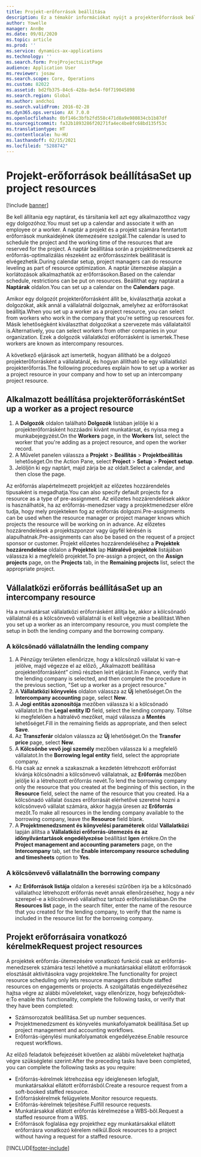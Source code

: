 ```yaml
---
title: Projekt-erőforrások beállítása
description: Ez a témakör információkat nyújt a projekterőforrások beállításáról vagy kéréséről.
author: Yowelle
manager: AnnBe
ms.date: 09/01/2020
ms.topic: article
ms.prod: ''
ms.service: dynamics-ax-applications
ms.technology: ''
ms.search.form: ProjProjectsListPage
audience: Application User
ms.reviewer: josaw
ms.search.scope: Core, Operations
ms.custom: 82022
ms.assetid: bd2fb375-84c6-428a-8e54-f0f719045898
ms.search.region: Global
ms.author: andchoi
ms.search.validFrom: 2016-02-28
ms.dyn365.ops.version: AX 7.0.0
ms.openlocfilehash: 0bf146c3bfb2fd558c471d8a9e980834cb1b87df
ms.sourcegitcommit: fa32b1893286f20271fa4ec4be8fc68bd135f53c
ms.translationtype: HT
ms.contentlocale: hu-HU
ms.lasthandoff: 02/15/2021
ms.locfileid: "5288742"
---
```

# <a name="set-up-project-resources"></a><span data-ttu-id="f1ec6-103">Projekt-erőforrások beállítása</span><span class="sxs-lookup"><span data-stu-id="f1ec6-103">Set up project resources</span></span>

[!include [banner](../includes/banner.md)]

<span data-ttu-id="f1ec6-104">Be kell állítania egy naptárat, és társítania kell azt egy alkalmazotthoz vagy egy dolgozóhoz.</span><span class="sxs-lookup"><span data-stu-id="f1ec6-104">You must set up a calendar and associate it with an employee or a worker.</span></span> <span data-ttu-id="f1ec6-105">A naptár a projekt és a projekt számára fenntartott erőforrások munkaidejének ütemezésére szolgál.</span><span class="sxs-lookup"><span data-stu-id="f1ec6-105">The calendar is used to schedule the project and the working time of the resources that are reserved for the project.</span></span> <span data-ttu-id="f1ec6-106">A naptár beállítása során a projektmenedzserek az erőforrás-optimalizálás részeként az erőforrásszintek beállítását is elvégezhetik.</span><span class="sxs-lookup"><span data-stu-id="f1ec6-106">During calendar setup, project managers can do resource leveling as part of resource optimization.</span></span> <span data-ttu-id="f1ec6-107">A naptár ütemezése alapján a korlátozások alkalmazhatók az erőforrásokon.</span><span class="sxs-lookup"><span data-stu-id="f1ec6-107">Based on the calendar schedule, restrictions can be put on resources.</span></span> <span data-ttu-id="f1ec6-108">Beállíthat egy naptárat a **Naptárak** oldalon.</span><span class="sxs-lookup"><span data-stu-id="f1ec6-108">You can set up a calendar on the **Calendars** page.</span></span>

<span data-ttu-id="f1ec6-109">Amikor egy dolgozót projekterőforrásként állít be, kiválaszthatja azokat a dolgozókat, akik annál a vállalatnál dolgoznak, amelyhez az erőforrásokat beállítja.</span><span class="sxs-lookup"><span data-stu-id="f1ec6-109">When you set up a worker as a project resource, you can select from workers who work in the company that you're setting up resources for.</span></span> <span data-ttu-id="f1ec6-110">Másik lehetőségként kiválaszthat dolgozókat a szervezete más vállalataitól is.</span><span class="sxs-lookup"><span data-stu-id="f1ec6-110">Alternatively, you can select workers from other companies in your organization.</span></span> <span data-ttu-id="f1ec6-111">Ezek a dolgozók vállalatközi erőforrásként is ismertek.</span><span class="sxs-lookup"><span data-stu-id="f1ec6-111">These workers are known as intercompany resources.</span></span>

<span data-ttu-id="f1ec6-112">A következő eljárások azt ismertetik, hogyan állítható be a dolgozó projekterőforrásként a vállalatánál, és hogyan állítható be egy vállalatközi projekterőforrás.</span><span class="sxs-lookup"><span data-stu-id="f1ec6-112">The following procedures explain how to set up a worker as a project resource in your company and how to set up an intercompany project resource.</span></span>

## <a name="set-up-a-worker-as-a-project-resource"></a><span data-ttu-id="f1ec6-113">Alkalmazott beállítása projekterőforrásként</span><span class="sxs-lookup"><span data-stu-id="f1ec6-113">Set up a worker as a project resource</span></span>

1. <span data-ttu-id="f1ec6-114">A **Dolgozók** oldalon található **Dolgozók** listában jelölje ki a projekterőforrásként hozzáadni kívánt munkatársat, és nyissa meg a munkabejegyzést.</span><span class="sxs-lookup"><span data-stu-id="f1ec6-114">On the **Workers** page, in the **Workers** list, select the worker that you're adding as a project resource, and open the worker record.</span></span>
2. <span data-ttu-id="f1ec6-115">A Művelet panelen válassza a **Projekt** &gt; **Beállítás** &gt; **Projektbeállítás** lehetőséget.</span><span class="sxs-lookup"><span data-stu-id="f1ec6-115">On the Action Pane, select **Project** &gt; **Setup** &gt; **Project setup**.</span></span>
3. <span data-ttu-id="f1ec6-116">Jelöljön ki egy naptárt, majd zárja be az oldalt.</span><span class="sxs-lookup"><span data-stu-id="f1ec6-116">Select a calendar, and then close the page.</span></span>

<span data-ttu-id="f1ec6-117">Az erőforrás alapértelmezett projektjeit az előzetes hozzárendelés típusaként is megadhatja.</span><span class="sxs-lookup"><span data-stu-id="f1ec6-117">You can also specify default projects for a resource as a type of pre-assignment.</span></span> <span data-ttu-id="f1ec6-118">Az előzetes hozzárendelések akkor is használhatók, ha az erőforrás-menedzser vagy a projektmenedzser előre tudja, hogy mely projekteken fog az erőforrás dolgozni.</span><span class="sxs-lookup"><span data-stu-id="f1ec6-118">Pre-assignments can be used when the resource manager or project manager knows which projects the resource will be working on in advance.</span></span> <span data-ttu-id="f1ec6-119">Az előzetes hozzárendelések a projektszponzor vagy ügyfél kérésén is alapulhatnak.</span><span class="sxs-lookup"><span data-stu-id="f1ec6-119">Pre-assignments can also be based on the request of a project sponsor or customer.</span></span> <span data-ttu-id="f1ec6-120">Projekt előzetes hozzárendeléséhez a **Projektek hozzárendelése** oldalon a **Projektek** lap **Hátralévő projektek** listájában válassza ki a megfelelő projektet.</span><span class="sxs-lookup"><span data-stu-id="f1ec6-120">To pre-assign a project, on the **Assign projects** page, on the **Projects** tab, in the **Remaining projects** list, select the appropriate project.</span></span>

## <a name="set-up-an-intercompany-resource"></a><span data-ttu-id="f1ec6-121">Vállalatközi erőforrás beállítása</span><span class="sxs-lookup"><span data-stu-id="f1ec6-121">Set up an intercompany resource</span></span>

<span data-ttu-id="f1ec6-122">Ha a munkatársat vállalatközi erőforrásként állítja be, akkor a kölcsönadó vállalatnál és a kölcsönvevő vállalatnál is el kell végeznie a beállítást.</span><span class="sxs-lookup"><span data-stu-id="f1ec6-122">When you set up a worker as an intercompany resource, you must complete the setup in both the lending company and the borrowing company.</span></span>

### <a name="in-the-lending-company"></a><span data-ttu-id="f1ec6-123">A kölcsönadó vállalatnál</span><span class="sxs-lookup"><span data-stu-id="f1ec6-123">In the lending company</span></span>

1. <span data-ttu-id="f1ec6-124">A Pénzügy területen ellenőrizze, hogy a kölcsönző vállalat ki van-e jelölve, majd végezze el az előző, „Alkalmazott beállítása projekterőforrásként” című részben leírt eljárást.</span><span class="sxs-lookup"><span data-stu-id="f1ec6-124">In Finance, verify that the lending company is selected, and then complete the procedure in the previous section, "Set up a worker as a project resource."</span></span>
2. <span data-ttu-id="f1ec6-125">A **Vállalatközi könyvelés** oldalon válassza az **Új** lehetőséget.</span><span class="sxs-lookup"><span data-stu-id="f1ec6-125">On the **Intercompany accounting** page, select **New**.</span></span>
3. <span data-ttu-id="f1ec6-126">A **Jogi entitás azonosítója** mezőben válassza ki a kölcsönadó vállalatot.</span><span class="sxs-lookup"><span data-stu-id="f1ec6-126">In the **Legal entity ID** field, select the lending company.</span></span> <span data-ttu-id="f1ec6-127">Töltse ki megfelelően a hátralévő mezőket, majd válassza a **Mentés** lehetőséget.</span><span class="sxs-lookup"><span data-stu-id="f1ec6-127">Fill in the remaining fields as appropriate, and then select **Save**.</span></span>
4. <span data-ttu-id="f1ec6-128">Az **Transzferár** oldalon válassza az **Új** lehetőséget.</span><span class="sxs-lookup"><span data-stu-id="f1ec6-128">On the **Transfer price** page, select **New**.</span></span>
5. <span data-ttu-id="f1ec6-129">A **Kölcsönbe vevő jogi személy** mezőben válassza ki a megfelelő vállalatot.</span><span class="sxs-lookup"><span data-stu-id="f1ec6-129">In the **Borrowing legal entity** field, select the appropriate company.</span></span>
6. <span data-ttu-id="f1ec6-130">Ha csak az ennek a szakasznak a kezdetén létrehozott erőforrást kívánja kölcsönadni a kölcsönvevő vállalatnak, az **Erőforrás** mezőben jelölje ki a létrehozott erőforrás nevét.</span><span class="sxs-lookup"><span data-stu-id="f1ec6-130">To lend the borrowing company only the resource that you created at the beginning of this section, in the **Resource** field, select the name of the resource that you created.</span></span> <span data-ttu-id="f1ec6-131">Ha a kölcsönadó vállalat összes erőforrását elérhetővé szeretné hozni a kölcsönvevő vállalat számára, akkor hagyja üresen az **Erőforrás** mezőt.</span><span class="sxs-lookup"><span data-stu-id="f1ec6-131">To make all resources in the lending company available to the borrowing company, leave the **Resource** field blank.</span></span>
7. <span data-ttu-id="f1ec6-132">A **Projektmenedzsment és könyvelési paraméterek** oldal **Vállalatközi** lapján állítsa a **Vállalatközi erőforrás-ütemezés és az időnyilvántartások engedélyezése** beállítást **Igen** értékre.</span><span class="sxs-lookup"><span data-stu-id="f1ec6-132">On the **Project management and accounting parameters** page, on the **Intercompany** tab, set the **Enable intercompany resource scheduling and timesheets** option to **Yes**.</span></span>

### <a name="in-the-borrowing-company"></a><span data-ttu-id="f1ec6-133">A kölcsönvevő vállalatnál</span><span class="sxs-lookup"><span data-stu-id="f1ec6-133">In the borrowing company</span></span>

- <span data-ttu-id="f1ec6-134">Az **Erőforrások listája** oldalon a keresési szűrőben írja be a kölcsönadó vállalathoz létrehozott erőforrás nevét annak ellenőrzéséhez, hogy a név szerepel-e a kölcsönvevő vállalathoz tartozó erőforráslistában.</span><span class="sxs-lookup"><span data-stu-id="f1ec6-134">On the **Resources list** page, in the search filter, enter the name of the resource that you created for the lending company, to verify that the name is included in the resource list for the borrowing company.</span></span>

## <a name="request-project-resources"></a><span data-ttu-id="f1ec6-135">Projekt erőforrásaira vonatkozó kérelmek</span><span class="sxs-lookup"><span data-stu-id="f1ec6-135">Request project resources</span></span>
<span data-ttu-id="f1ec6-136">A projektek erőforrás-ütemezésére vonatkozó funkció csak az erőforrás-menedzserek számára teszi lehetővé a munkatársakkal ellátott erőforrások elosztását aktivitásokra vagy projektekre.</span><span class="sxs-lookup"><span data-stu-id="f1ec6-136">The functionality for project resource scheduling only lets resource managers distribute staffed resources on engagements or projects.</span></span> <span data-ttu-id="f1ec6-137">A szolgáltatás engedélyezéséhez hajtsa végre az alábbi műveleteket, vagy ellenőrizze, hogy befejeződtek-e:</span><span class="sxs-lookup"><span data-stu-id="f1ec6-137">To enable this functionality, complete the following tasks, or verify that they have been completed:</span></span>

- <span data-ttu-id="f1ec6-138">Számsorozatok beállítása.</span><span class="sxs-lookup"><span data-stu-id="f1ec6-138">Set up number sequences.</span></span>
- <span data-ttu-id="f1ec6-139">Projektmenedzsment és könyvelés munkafolyamatok beállítása.</span><span class="sxs-lookup"><span data-stu-id="f1ec6-139">Set up project management and accounting workflows.</span></span>
- <span data-ttu-id="f1ec6-140">Erőforrás-igénylési munkafolyamatok engedélyezése.</span><span class="sxs-lookup"><span data-stu-id="f1ec6-140">Enable resource request workflows.</span></span>

<span data-ttu-id="f1ec6-141">Az előző feladatok befejezését követően az alábbi műveleteket hajthatja végre szükségletei szerint:</span><span class="sxs-lookup"><span data-stu-id="f1ec6-141">After the preceding tasks have been completed, you can complete the following tasks as you require:</span></span>

- <span data-ttu-id="f1ec6-142">Erőforrás-kérelmek létrehozása egy ideiglenesen lefoglalt, munkatársakkal ellátott erőforrásból.</span><span class="sxs-lookup"><span data-stu-id="f1ec6-142">Create a resource request from a soft-booked staffed resource.</span></span>
- <span data-ttu-id="f1ec6-143">Erőforráskérelmek felügyelete.</span><span class="sxs-lookup"><span data-stu-id="f1ec6-143">Monitor resource requests.</span></span>
- <span data-ttu-id="f1ec6-144">Erőforrás-kérelmek teljesítése.</span><span class="sxs-lookup"><span data-stu-id="f1ec6-144">Fulfill resource requests.</span></span>
- <span data-ttu-id="f1ec6-145">Munkatársakkal ellátott erőforrás kérelmezése a WBS-ből.</span><span class="sxs-lookup"><span data-stu-id="f1ec6-145">Request a staffed resource from a WBS.</span></span>
- <span data-ttu-id="f1ec6-146">Erőforrások foglalása egy projekthez egy munkatársakkal ellátott erőforrásra vonatkozó kérelem nélkül.</span><span class="sxs-lookup"><span data-stu-id="f1ec6-146">Book resources to a project without having a request for a staffed resource.</span></span>


[!INCLUDE[footer-include](../includes/footer-banner.md)]